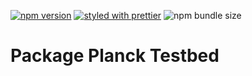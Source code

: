 [![npm version](https://badge.fury.io/js/%40gameastic%2Fplanck-testbed.svg)](https://badge.fury.io/js/%40gameastic%2Fplanck-testbed)
[![styled with prettier](https://img.shields.io/badge/styled_with-prettier-ff69b4.svg)](https://github.com/prettier/prettier)
![npm bundle size](https://img.shields.io/bundlephobia/min/@gameastic/planck-testbed)

# Package Planck Testbed

